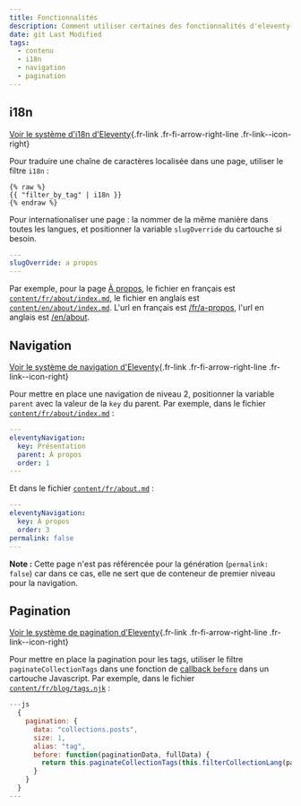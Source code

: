 ```yaml
---
title: Fonctionnalités
description: Comment utiliser certaines des fonctionnalités d'eleventy-dsfr ?
date: git Last Modified
tags:
  - contenu
  - i18n
  - navigation
  - pagination
---
```

## i18n

[Voir le système d'i18n d'Eleventy](https://www.11ty.dev/docs/i18n/){.fr-link .fr-fi-arrow-right-line .fr-link--icon-right}

Pour traduire une chaîne de caractères localisée dans une page, utiliser le filtre `i18n` :

```njk
{% raw %}
{{ "filter_by_tag" | i18n }}
{% endraw %}
```

Pour internationaliser une page : la nommer de la même manière dans toutes les langues, et positionner la variable `slugOverride` du cartouche si besoin.

```yaml
---
slugOverride: a propos
---
```

Par exemple, pour la page [À propos](/fr/a-propos), le fichier en français est [`content/fr/about/index.md`](https://github.com/codegouvfr/eleventy-dsfr/tree/main/content/fr/about/index.md), le fichier en anglais est [`content/en/about/index.md`](https://github.com/codegouvfr/eleventy-dsfr/tree/main/content/en/about/index.md).
L'url en français est [/fr/a-propos](/fr/a-propos), l'url en anglais est [/en/about](/en/about).

## Navigation

[Voir le système de navigation d'Eleventy](https://www.11ty.dev/docs/plugins/navigation/){.fr-link .fr-fi-arrow-right-line .fr-link--icon-right}

Pour mettre en place une navigation de niveau 2, positionner la variable `parent` avec la valeur de la `key` du parent.
Par exemple, dans le fichier [`content/fr/about/index.md`](https://github.com/codegouvfr/eleventy-dsfr/tree/main/content/fr/about/index.md) :

```yaml
---
eleventyNavigation:
  key: Présentation
  parent: À propos
  order: 1
---
```

Et dans le fichier [`content/fr/about.md`](https://github.com/codegouvfr/eleventy-dsfr/tree/main/content/fr/about.md) :

```yaml
---
eleventyNavigation:
  key: À propos
  order: 3
permalink: false
---
```

**Note :** Cette page n'est pas référencée pour la génération (`permalink: false`) car dans ce cas, elle ne sert que de conteneur de premier niveau pour la navigation.

## Pagination

[Voir le système de pagination d'Eleventy](https://www.11ty.dev/docs/pagination/){.fr-link .fr-fi-arrow-right-line .fr-link--icon-right}

Pour mettre en place la pagination pour les tags, utiliser le filtre `paginateCollectionTags` dans une fonction de [callback `before`](https://www.11ty.dev/docs/pagination/#the-before-callback) dans un cartouche Javascript.
Par exemple, dans le fichier [`content/fr/blog/tags.njk`](https://github.com/codegouvfr/eleventy-dsfr/tree/main/content/fr/blog/tags.njk) :

```javascript
---js
  {
    pagination: {
      data: "collections.posts",
      size: 1,
      alias: "tag",
      before: function(paginationData, fullData) {
        return this.paginateCollectionTags(this.filterCollectionLang(paginationData, fullData.lang), 6);
      }
    }
  }
---
```